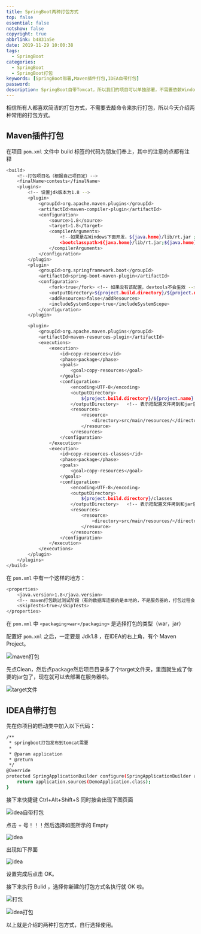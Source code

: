 ```yaml
---
title: SpringBoot两种打包方式
top: false
essential: false
notshow: false
copyright: true
abbrlink: b4831a5e
date: 2019-11-29 10:00:38
tags:
  - SpringBoot
categories:
  - SpringBoot
  - SpringBoot打包
keywords: [SpringBoot部署,Maven插件打包,IDEA自带打包]
password:
description: SpringBoot自带Tomcat，所以我们的项目可以单独部署，不需要依赖Window、Linux系统中的服务器，所以打包出来的 Jar 包是可以直接运行的。
---
```


相信所有人都喜欢简洁的打包方式，不需要去敲命令来执行打包，所以今天介绍两种常用的打包方式。

## Maven插件打包

在项目 `pom.xml` 文件中 build 标签的代码为朋友们奉上，其中的注意的点都有注释
```BASH
<build>
    <!--打包项目名（根据自己项目定）-->
    <finalName>contests</finalName>
    <plugins>
        <!-- 设置jdk版本为1.8 -->
        <plugin>
            <groupId>org.apache.maven.plugins</groupId>
            <artifactId>maven-compiler-plugin</artifactId>
            <configuration>
                <source>1.8</source>
                <target>1.8</target>
                <compilerArguments>
                    <!--如果是在Windows下面开发，${java.home}/lib/rt.jar ; ${java.home，这里中间是；号隔开，Linux中则是：号隔开，这是个很坑的地方我提一下。-->
                    <bootclasspath>${java.home}/lib/rt.jar;${java.home}/lib/jce.jar</bootclasspath>
                </compilerArguments>
            </configuration>
        </plugin>
        <plugin>
            <groupId>org.springframework.boot</groupId>
            <artifactId>spring-boot-maven-plugin</artifactId>
            <configuration>
                <fork>true</fork> <!-- 如果没有该配置，devtools不会生效 -->
                <outputDirectory>${project.build.directory}/${project.name}</outputDirectory>
                <addResources>false</addResources>
                <includeSystemScope>true</includeSystemScope>
            </configuration>
        </plugin>

        <plugin>
            <groupId>org.apache.maven.plugins</groupId>
            <artifactId>maven-resources-plugin</artifactId>
            <executions>
                <execution>
                    <id>copy-resources</id>
                    <phase>package</phase>
                    <goals>
                        <goal>copy-resources</goal>
                    </goals>
                    <configuration>
                        <encoding>UTF-8</encoding>
                        <outputDirectory>
                            ${project.build.directory}/${project.name}
                        </outputDirectory>   <!-- 表示把配置文件拷到和jar包同一个路径下 -->
                        <resources>
                            <resource>
                                <directory>src/main/resources/</directory>
                            </resource>
                        </resources>
                    </configuration>
                </execution>
                <execution>
                    <id>copy-resources-classes</id>
                    <phase>package</phase>
                    <goals>
                        <goal>copy-resources</goal>
                    </goals>
                    <configuration>
                        <encoding>UTF-8</encoding>
                        <outputDirectory>
                            ${project.build.directory}/classes
                        </outputDirectory>   <!-- 表示把配置文件拷到和jar包同一个路径下 -->
                        <resources>
                            <resource>
                                <directory>src/main/resources/</directory>
                            </resource>
                        </resources>
                    </configuration>
                </execution>
            </executions>
        </plugin>
    </plugins>
</build>
```

在 `pom.xml` 中有一个这样的地方：
```BASH
<properties>
    <java.version>1.8</java.version>
    <!-- maven打包跳过测试阶段（有的数据库连接的是本地的，不是服务器的，打包过程会出现连接数据库失败的错误，设置跳过测试阶段就解决了，不影响发布） -->
    <skipTests>true</skipTests>
</properties>
```

在 `pom.xml` 中 `<packaging>war</packaging>` 是选择打包的类型（war，jar）

配置好 `pom.xml` 之后，一定要是 Jdk1.8 ，在IDEA的右上角，有个 Maven Project。

![maven打包](https://s2.ax1x.com/2019/11/29/Qk8gWd.png)

先点Clean，然后点package然后项目目录多了个target文件夹，里面就生成了你要的jar包了，现在就可以去部署在服务器啦。

![target文件](https://s2.ax1x.com/2019/11/29/Qk8LSs.png)

## IDEA自带打包

先在你项目的启动类中加入以下代码：
```BASH
/**
 * springboot打包发布到tomcat需要
 *
 * @param application
 * @return
 */
@Override
protected SpringApplicationBuilder configure(SpringApplicationBuilder application) {
    return application.sources(DemoApplication.class);
}
```

接下来快捷键 Ctrl+Alt+Shift+S 同时按会出现下图页面

![idea自带打包](https://s2.ax1x.com/2019/11/29/QkG2AU.png)

点击 + 号！！！然后选择如图所示的 Empty

![idea](https://s2.ax1x.com/2019/11/29/QkGqAO.png)

出现如下界面

![idea](https://s2.ax1x.com/2019/11/29/QkJG8J.png)

设置完成后点击 OK。

接下来执行 Bulid ，选择你新建的打包方式名执行就 OK 啦。

![打包](https://s2.ax1x.com/2019/11/29/QkJfVf.png)

![idea打包](https://s2.ax1x.com/2019/11/29/QkYis1.png)

以上就是介绍的两种打包方式，自行选择使用。
